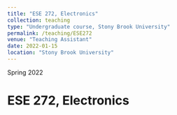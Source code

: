 ```yaml
---
title: "ESE 272, Electronics"
collection: teaching
type: "Undergraduate course, Stony Brook University"
permalink: /teaching/ESE272
venue: "Teaching Assistant"
date: 2022-01-15
location: "Stony Brook University"
---
```



Spring 2022

ESE 272, Electronics
======
